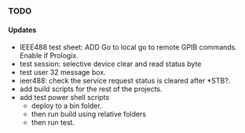 ### TODO

#### Updates

* IEEE488 test sheet: ADD Go to local go to remote GPIB commands. Enable if Prologix.
* test session: selective device clear and read status byte
* test user 32 message box.
* ieer488: check the service request status is cleared after *STB?.
* add build scripts for the rest of the projects.
* add test power shell scripts
	* deploy to a bin folder.
	* then run build using relative folders
	* then run test.
	

	
